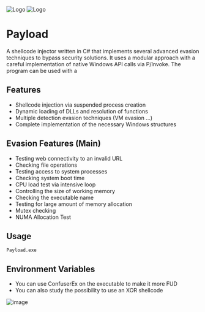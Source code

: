 
![Logo](https://media.licdn.com/dms/image/v2/D4D12AQEa_J0dinoDtA/article-cover_image-shrink_720_1280/article-cover_image-shrink_720_1280/0/1721187455024?e=2147483647&v=beta&t=OtHRrGsNAtI5sZkYV9Uu0D-Q8JAcbUYymXGepoRxwQs)
![Logo](https://github.com/user-attachments/assets/0665b948-c0bb-45b7-942e-4f5f6f5bba54)


# Payload

A shellcode injector written in C# that implements several advanced evasion techniques to bypass security solutions. It uses a modular approach with a careful implementation of native Windows API calls via P/Invoke. The program can be used with a 
## Features

- Shellcode injection via suspended process creation
- Dynamic loading of DLLs and resolution of functions
- Multiple detection evasion techniques (VM evasion ...)
- Complete implementation of the necessary Windows structures

## Evasion Features (Main)

- Testing web connectivity to an invalid URL
- Checking file operations
- Testing access to system processes
- Checking system boot time
- CPU load test via intensive loop
- Controlling the size of working memory
- Checking the executable name
- Testing for large amount of memory allocation
- Mutex checking
- NUMA Allocation Test
## Usage

```
Payload.exe
```


## Environment Variables

- You can use ConfuserEx on the executable to make it more FUD 
- You can also study the possibility to use an XOR shellcode

![image](https://github.com/user-attachments/assets/52dcdd6f-ab22-4797-aaeb-338f99977d63)

